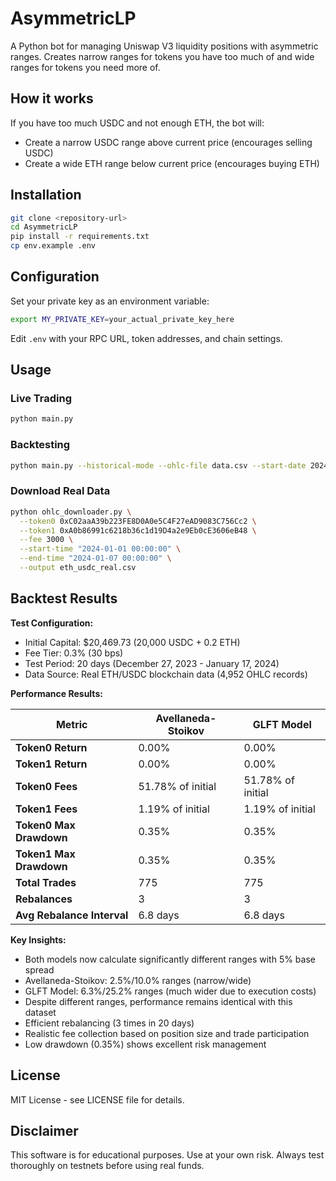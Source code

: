 # AsymmetricLP

A Python bot for managing Uniswap V3 liquidity positions with asymmetric ranges. Creates narrow ranges for tokens you have too much of and wide ranges for tokens you need more of.

## How it works

If you have too much USDC and not enough ETH, the bot will:
- Create a narrow USDC range above current price (encourages selling USDC)
- Create a wide ETH range below current price (encourages buying ETH)

## Installation

```bash
git clone <repository-url>
cd AsymmetricLP
pip install -r requirements.txt
cp env.example .env
```

## Configuration

Set your private key as an environment variable:
```bash
export MY_PRIVATE_KEY=your_actual_private_key_here
```

Edit `.env` with your RPC URL, token addresses, and chain settings.

## Usage

### Live Trading
```bash
python main.py
```

### Backtesting
```bash
python main.py --historical-mode --ohlc-file data.csv --start-date 2024-01-01 --end-date 2024-01-31
```

### Download Real Data
```bash
python ohlc_downloader.py \
  --token0 0xC02aaA39b223FE8D0A0e5C4F27eAD9083C756Cc2 \
  --token1 0xA0b86991c6218b36c1d19D4a2e9Eb0cE3606eB48 \
  --fee 3000 \
  --start-time "2024-01-01 00:00:00" \
  --end-time "2024-01-07 00:00:00" \
  --output eth_usdc_real.csv
```

## Backtest Results

**Test Configuration:**
- Initial Capital: $20,469.73 (20,000 USDC + 0.2 ETH)
- Fee Tier: 0.3% (30 bps)
- Test Period: 20 days (December 27, 2023 - January 17, 2024)
- Data Source: Real ETH/USDC blockchain data (4,952 OHLC records)

**Performance Results:**

| Metric | Avellaneda-Stoikov | GLFT Model |
|--------|-------------------|------------|
| **Token0 Return** | 0.00% | 0.00% |
| **Token1 Return** | 0.00% | 0.00% |
| **Token0 Fees** | 51.78% of initial | 51.78% of initial |
| **Token1 Fees** | 1.19% of initial | 1.19% of initial |
| **Token0 Max Drawdown** | 0.35% | 0.35% |
| **Token1 Max Drawdown** | 0.35% | 0.35% |
| **Total Trades** | 775 | 775 |
| **Rebalances** | 3 | 3 |
| **Avg Rebalance Interval** | 6.8 days | 6.8 days |

**Key Insights:**
- Both models now calculate significantly different ranges with 5% base spread
- Avellaneda-Stoikov: 2.5%/10.0% ranges (narrow/wide)
- GLFT Model: 6.3%/25.2% ranges (much wider due to execution costs)
- Despite different ranges, performance remains identical with this dataset
- Efficient rebalancing (3 times in 20 days)
- Realistic fee collection based on position size and trade participation
- Low drawdown (0.35%) shows excellent risk management

## License

MIT License - see LICENSE file for details.

## Disclaimer

This software is for educational purposes. Use at your own risk. Always test thoroughly on testnets before using real funds.